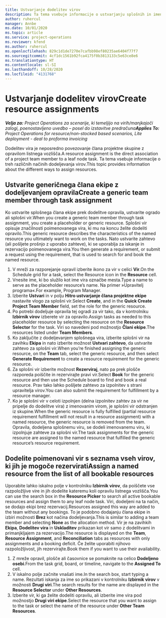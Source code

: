 ```yaml
---
title: Ustvarjanje dodelitev virov
description: Ta tema vsebuje informacije o ustvarjanju splošnih in imenovanih dodelitev virov.
author: ruhercul
manager: Annbe
ms.date: 10/01/2020
ms.topic: article
ms.service: project-operations
ms.reviewer: kfend
ms.author: ruhercul
ms.openlocfilehash: 829c1d1de7270e7cafbb98ef80235ae6404f77f7
ms.sourcegitcommit: 4cf1dc1561b92fca4175f0b3813133c5e63ce8e6
ms.translationtype: HT
ms.contentlocale: sl-SI
ms.lasthandoff: 10/28/2020
ms.locfileid: "4131768"
---
```

# <a name="create-resource-assignments"></a><span data-ttu-id="578cd-103">Ustvarjanje dodelitev virov</span><span class="sxs-lookup"><span data-stu-id="578cd-103">Create resource assignments</span></span>

<span data-ttu-id="578cd-104">_**Velja za:** Project Operations za scenarije, ki temeljijo na virih/manjkajoči zalogi, poenostavljeno uvedbo – posel do izstavitve predračuna_</span><span class="sxs-lookup"><span data-stu-id="578cd-104">_**Applies To:** Project Operations for resource/non-stocked based scenarios, Lite deployment - deal to proforma invoicing_</span></span>


<span data-ttu-id="578cd-105">Dodelitev vira je neposredno povezovanje člana projektne skupine z opravilom listnega vozlišča.</span><span class="sxs-lookup"><span data-stu-id="578cd-105">A resource assignment is the direct association of a project team member to a leaf node task.</span></span> <span data-ttu-id="578cd-106">Ta tema vsebuje informacije o treh različnih načinih dodeljevanja virov.</span><span class="sxs-lookup"><span data-stu-id="578cd-106">This topic provides information about the different ways to assign resources.</span></span>

## <a name="create-a-generic-team-member-through-task-assignment"></a><span data-ttu-id="578cd-107">Ustvarite generičnega člana ekipe z dodeljevanjem opravila</span><span class="sxs-lookup"><span data-stu-id="578cd-107">Create a generic team member through task assignment</span></span>


<span data-ttu-id="578cd-108">Ko ustvarite splošnega člana ekipe prek dodelitve opravila, ustvarite ogrado ali splošni vir.</span><span class="sxs-lookup"><span data-stu-id="578cd-108">When you create a generic team member through task assignment, you create a placeholder or generic resource.</span></span> <span data-ttu-id="578cd-109">Splošni vir opisuje značilnosti poimenovanega vira, ki mu na koncu želite dodeliti opravilo.</span><span class="sxs-lookup"><span data-stu-id="578cd-109">This generic resource describes the characteristics of the named resource you ultimately want to work on the tasks.</span></span> <span data-ttu-id="578cd-110">Nato ustvarite zahtevo (ali pošljete prošnjo z uporabo zahteve), ki se uporablja za iskanje in rezervacijo poimenovanega vira.</span><span class="sxs-lookup"><span data-stu-id="578cd-110">You then generate a requirement, or submit a request using the requirement, that is used to search for and book the named resource.</span></span>

1. <span data-ttu-id="578cd-111">V mreži za razporejanje opravil izberite ikono za vir v celici **Vir**.</span><span class="sxs-lookup"><span data-stu-id="578cd-111">On the Schedule grid for a task, select the Resource icon in the **Resource** cell.</span></span>
2. <span data-ttu-id="578cd-112">Vnesite ime, ki bo služilo kot ime vira označbe mesta.</span><span class="sxs-lookup"><span data-stu-id="578cd-112">Type a name to serve as the placeholder resource’s name.</span></span> <span data-ttu-id="578cd-113">Na primer »Upravitelj programa«.</span><span class="sxs-lookup"><span data-stu-id="578cd-113">For example, Program Manager.</span></span>
3. <span data-ttu-id="578cd-114">Izberite **Ustvari** in v polju **Hitro ustvarjanje člana projektne ekipe** nastavite vlogo za splošni vir.</span><span class="sxs-lookup"><span data-stu-id="578cd-114">Select **Create**, and in the **Quick Create Project Team Member** field, set the role for the generic resource.</span></span>
4. <span data-ttu-id="578cd-115">Po potrebi dodeljuje opravila tej ogradi za vir tako, da v kontrolniku **Izbirnik virov** izberete vir za opravilo.</span><span class="sxs-lookup"><span data-stu-id="578cd-115">Assign tasks as needed to this placeholder resource by selecting the resource on the **Resource Selector** for the task.</span></span> <span data-ttu-id="578cd-116">Viri so navedeni pod možnostjo **Člani ekipe**.</span><span class="sxs-lookup"><span data-stu-id="578cd-116">The resources listed under **Team Members**.</span></span>
5. <span data-ttu-id="578cd-117">Ko zaključite z dodeljevanjem splošnega vira, izberite splošni vir na zavihku **Ekipa** in nato izberite možnost **Ustvari zahtevo**, da ustvarite zahtevo za splošni vir.</span><span class="sxs-lookup"><span data-stu-id="578cd-117">When you’re finished assigning the generic resource, on the **Team** tab, select the generic resource, and then select **Generate Requirement** to create a resource requirement for the generic resource.</span></span>
6. <span data-ttu-id="578cd-118">Za splošni vir izberite možnost **Rezerviraj**, nato pa prek plošče razporeda poiščite in rezervirajte pravi vir.</span><span class="sxs-lookup"><span data-stu-id="578cd-118">Select **Book** for the generic resource and then use the Schedule board to find and book a real resource.</span></span> <span data-ttu-id="578cd-119">Prav tako lahko pošljete zahtevo za izpolnitev s strani upravitelja virov.</span><span class="sxs-lookup"><span data-stu-id="578cd-119">You can also submit the requirement for fulfillment by a resource manager.</span></span>
7. <span data-ttu-id="578cd-120">Ko je splošni vir v celoti izpolnjen (delna izpolnitev zahtev za vir ne pripelje do dodelitve vira) z imenovanim virom, je splošni vir odstranjen iz skupine.</span><span class="sxs-lookup"><span data-stu-id="578cd-120">When the generic resource is fully fulfilled (partial resource requirement fulfillment will not result in a resource assignment) with a named resource, the generic resource is removed from the team.</span></span> <span data-ttu-id="578cd-121">Opravila, dodeljena splošnemu viru, se dodeli imenovanemu viru, ki izpolnjuje zahteve za splošni vir.</span><span class="sxs-lookup"><span data-stu-id="578cd-121">The task assignments for the generic resource are assigned to the named resource that fulfilled the generic resource’s resource requirement.</span></span>

## <a name="assign-a-named-resource-from-the-list-of-all-bookable-resources"></a><span data-ttu-id="578cd-122">Dodelite poimenovani vir s seznama vseh virov, ki jih je mogoče rezervirati</span><span class="sxs-lookup"><span data-stu-id="578cd-122">Assign a named resource from the list of all bookable resources</span></span>

<span data-ttu-id="578cd-123">Uporabite lahko iskalno polje v kontrolniku **Izbirnik virov**, da poiščete vse razpoložljive vire in jih dodelite kateremu koli opravilu listnega vozlišča.</span><span class="sxs-lookup"><span data-stu-id="578cd-123">You can use the search box in the **Resource Picker** to search all active bookable resources and assign them to any leaf node task.</span></span> <span data-ttu-id="578cd-124">Viri, dodeljeni na ta način, se dodajo ekipi brez rezervacij.</span><span class="sxs-lookup"><span data-stu-id="578cd-124">Resources assigned this way are added to the team without any bookings.</span></span> <span data-ttu-id="578cd-125">To je podobno dodajanju člana ekipe in izbiri možnosti **Brez** kot načina dodeljevanja.</span><span class="sxs-lookup"><span data-stu-id="578cd-125">This is similar to adding a team member and selecting **None** as the allocation method.</span></span> <span data-ttu-id="578cd-126">Vir je na zavihkih **Ekipa**, **Dodelitev vira** in **Uskladitev** prikazan kot vir samo z dodelitvami in primanjkljajem za rezervacijo.</span><span class="sxs-lookup"><span data-stu-id="578cd-126">The resource is displayed on the **Team**, **Resource Assignment**, and **Reconciliation** tabs as resources with only assignments and a booking deficit.</span></span> <span data-ttu-id="578cd-127">Če želite uporabiti njihovo razpoložljivost, jih rezervirajte.</span><span class="sxs-lookup"><span data-stu-id="578cd-127">Book them if you want to use their availability.</span></span>

1. <span data-ttu-id="578cd-128">Z mreže opravil, plošče ali časovnice se pomaknite na celico **Dodeljeno osebi**.</span><span class="sxs-lookup"><span data-stu-id="578cd-128">From the task grid, board, or timeline, navigate to the **Assigned To** cell.</span></span>
2. <span data-ttu-id="578cd-129">V iskalno polje začnite vnašati ime.</span><span class="sxs-lookup"><span data-stu-id="578cd-129">In the search box, start typing a name.</span></span> <span data-ttu-id="578cd-130">Rezultati iskanja za ime so prikazani v kontrolniku **Izbirnik virov** v možnosti **Drugi viri**.</span><span class="sxs-lookup"><span data-stu-id="578cd-130">The search results for the name are displayed in the **Resource Selector** under **Other Resources**.</span></span>
3. <span data-ttu-id="578cd-131">Izberite vir, ki ga želite dodeliti opravilu, ali izberite ime vira pod možnostjo **Drugi viri ekipe**.</span><span class="sxs-lookup"><span data-stu-id="578cd-131">Select the resource that you want to assign to the task or select the name of the resource under **Other Team Resources**.</span></span>
